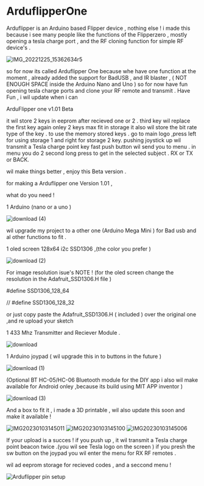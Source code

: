 # ArduflipperOne
Arduflipper is an Arduino based Flipper device , nothing else !
i made this because i see many people like the functions of the Flipperzero ,
mostly opening a tesla charge port , and the RF cloning function for simple RF device's .

![IMG_20221225_15362634r5](https://user-images.githubusercontent.com/20719445/210774538-07f84027-da5c-4b93-aead-fa06398cc496.jpg)

so for now its called Arduflipper One because whe have one function at the moment , 
already added the support for BadUSB , and IR blaster , ( NOT ENOUGH SPACE inside the Arduino Nano and Uno )
so for now have fun opening tesla charge ports and clone your RF remote and transmit .
Have Fun , i wil update when i can 


ArduFlipper one v1.01 Beta

it wil store 2 keys in eeprom after recieved one or 2 .
third key wil replace the first key again onley 2 keys max fit in storage
it also wil store the bit rate type of the key .
to use the memory stored keys . go to main logo ,press left for using storage 1 and right for storage 2 key. 
pushing joystick up wil transmit a Tesla charge point key 
fast push button wil send you to menu .
in menu you do 2 second long press to get in the selected subject .
RX or TX or BACK.

wil make things better , enjoy this Beta version .


for making a Arduflipper one Version 1.01 ,

what do you need !

1 Arduino (nano or a uno ) 

![download (4)](https://user-images.githubusercontent.com/20719445/210767024-758f3b28-886a-4724-bd37-35992bebf89a.jpg)

wil upgrade my project to a other one (Arduino Mega Mini ) for Bad usb and al other functions to fit .

1 oled screen 128x64 i2c SSD1306 ,(the color you prefer )

![download (2)](https://user-images.githubusercontent.com/20719445/210766292-b1a1427d-084e-433c-b7e5-55eb19ebbd40.jpg)

For image resolution isue's 
NOTE ! (for the oled screen change the resolution in the Adafruit_SSD1306.H file )

   #define SSD1306_128_64   
   
//   #define SSD1306_128_32

or just copy paste the Adafruit_SSD1306.H ( included ) over the original one ,and re upload your sketch 


1 433 Mhz Transmitter and Reciever Module . 

![download](https://user-images.githubusercontent.com/20719445/210765297-00b1fe7e-c71d-4d87-af0a-19b12c4b3851.jpg)

1 Arduino joypad ( wil upgrade this in to buttons in the future )

![download (1)](https://user-images.githubusercontent.com/20719445/210766173-3ea37b9a-acb4-4f7b-8bef-a455aa8f3d12.jpg)

(Optional BT HC-05/HC-06 Bluetooth module for the DIY app i also wil make available for Android onley ,because its build using MIT APP inventor )

![download (3)](https://user-images.githubusercontent.com/20719445/210766449-b4e2159d-f46e-492d-b96a-377c3fd109bf.jpg)

And a box to fit it , i made a 3D printable , wil also update this soon and make it available !

![IMG20230103145011](https://user-images.githubusercontent.com/20719445/210771874-05d3b8c1-cf02-4feb-a99e-f5ced7c6b473.jpg)
![IMG20230103145100](https://user-images.githubusercontent.com/20719445/210772371-4cd14c2e-b175-4388-a8e2-bf5cbbd46beb.jpg)
![IMG20230103145006](https://user-images.githubusercontent.com/20719445/210772512-0f5f2d3b-8ad7-4d5a-8af6-e21a3cd9d274.jpg)


If your upload is a succes !
if you push up , it wil transmit a Tesla charge point beacon twice .(you wil see Tesla logo on the screen )
if you presh the sw button on the joypad you wil enter the menu for RX RF remotes .

wil ad eeprom storage for recieved codes , and a seccond menu !


![Arduflipper pin setup](https://user-images.githubusercontent.com/20719445/210862213-3f1c1e45-ea4c-42ae-8809-15828baefeb5.jpg)
